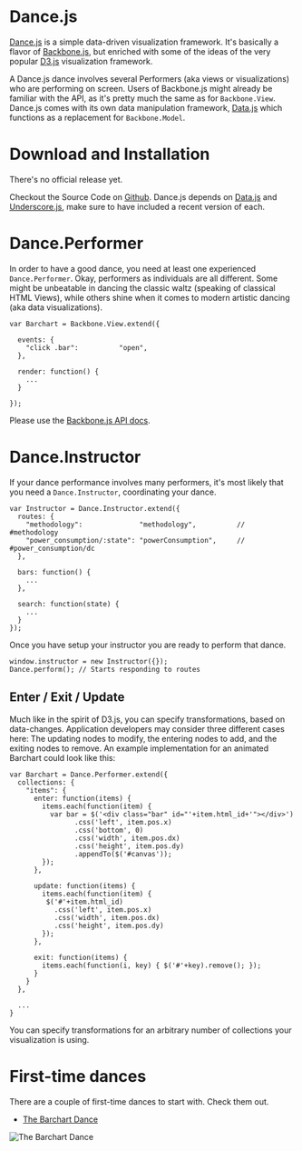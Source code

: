 Dance.js
========

[Dance.js](http://github.com/michael/dance) is a simple data-driven
visualization framework. It's basically a flavor of
[Backbone.js](http://documentcloud.github.com/backbone/), but enriched
with some of the ideas of the very popular
[D3.js](http://mbostock.github.com/d3/) visualization framework.

A Dance.js dance involves several Performers (aka views or
visualizations) who are performing on screen. Users of Backbone.js might
already be familiar with the API, as it's pretty much the same as for
`Backbone.View`. Dance.js comes with its own data manipulation
framework, [Data.js](http://substance.io/michael/data-js) which
functions as a replacement for `Backbone.Model`.

Download and Installation
=========================

There's no official release yet.

Checkout the Source Code on [Github](http://github.com/michael/data).
Dance.js depends on [Data.js](http://substance.io/michael/data-js) and
[Underscore.js](http://documentcloud.github.com/underscore), make sure
to have included a recent version of each.

Dance.Performer
===============

In order to have a good dance, you need at least one experienced
`Dance.Performer`. Okay, performers as individuals are all different.
Some might be unbeatable in dancing the classic waltz (speaking of
classical HTML Views), while others shine when it comes to modern
artistic dancing (aka data visualizations).

    var Barchart = Backbone.View.extend({

      events: {
        "click .bar":          "open",
      },

      render: function() {
        ...
      }

    });

Please use the [Backbone.js API
docs](http://documentcloud.github.com/backbone/#View).

Dance.Instructor
================

If your dance performance involves many performers, it's most likely
that you need a `Dance.Instructor`, coordinating your dance.

    var Instructor = Dance.Instructor.extend({
      routes: {
        "methodology":              "methodology",          // #methodology
        "power_consumption/:state": "powerConsumption",     // #power_consumption/dc
      },

      bars: function() {
        ...
      },

      search: function(state) {
        ...
      }
    });

Once you have setup your instructor you are ready to perform that dance.

    window.instructor = new Instructor({});
    Dance.perform(); // Starts responding to routes

Enter / Exit / Update
---------------------

Much like in the spirit of D3.js, you can specify transformations, based
on data-changes. Application developers may consider three different
cases here: The updating nodes to modify, the entering nodes to add, and
the exiting nodes to remove. An example implementation for an animated
Barchart could look like this:

    var Barchart = Dance.Performer.extend({
      collections: {
        "items": {
          enter: function(items) {
            items.each(function(item) {
              var bar = $('<div class="bar" id="'+item.html_id+'"></div>')
                    .css('left', item.pos.x)
                    .css('bottom', 0)
                    .css('width', item.pos.dx)
                    .css('height', item.pos.dy)
                    .appendTo($('#canvas'));
            });
          },
      
          update: function(items) {
            items.each(function(item) {
             $('#'+item.html_id)
               .css('left', item.pos.x)
               .css('width', item.pos.dx)
               .css('height', item.pos.dy)
            });
          },
      
          exit: function(items) {
            items.each(function(i, key) { $('#'+key).remove(); });
          }
        }
      },
      
      ...
    }

You can specify transformations for an arbitrary number of collections
your visualization is using.

First-time dances
=================

There are a couple of first-time dances to start with. Check them out.

-   [The Barchart Dance](http://bl.ocks.org/2172216)

![The Barchart
Dance](http://substance-assets.s3.amazonaws.com/68/6ae5ed1421157b81058d88f4c88f9c/bars.png)